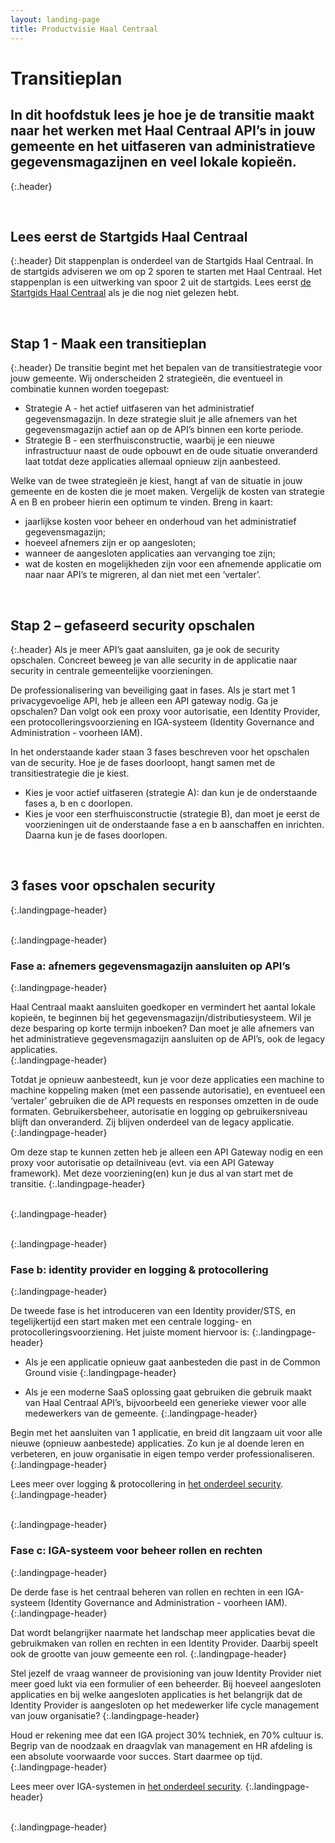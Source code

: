 ```yaml
---
layout: landing-page
title: Productvisie Haal Centraal
---
```


# Transitieplan

## In dit hoofdstuk lees je hoe je de transitie maakt naar het werken met Haal Centraal API’s in jouw gemeente en het uitfaseren van administratieve gegevensmagazijnen en veel lokale kopieën.  
{:.header}

&nbsp;  
## Lees eerst de Startgids Haal Centraal
{:.header}
Dit stappenplan is onderdeel van de Startgids Haal Centraal. In de startgids adviseren we om op 2 sporen te starten met Haal Centraal. Het stappenplan is een uitwerking van spoor 2 uit de startgids. Lees eerst [de Startgids Haal Centraal](https://vng-realisatie.github.io/Haal-Centraal/starten-met-haal-centraal) als je die nog niet gelezen hebt.

&nbsp;   

## Stap 1 -  Maak een transitieplan  
{:.header}
De transitie begint met het bepalen van de transitiestrategie voor jouw gemeente. Wij onderscheiden 2 strategieën, die eventueel in combinatie kunnen worden toegepast:  
* Strategie A - het actief uitfaseren van het administratief gegevensmagazijn. In deze strategie sluit je alle afnemers van het gegevensmagazijn actief aan op de API’s binnen een korte periode. 
* Strategie B - een sterfhuisconstructie, waarbij je een nieuwe infrastructuur naast de oude opbouwt en de oude situatie onveranderd laat totdat deze applicaties allemaal opnieuw zijn aanbesteed.

Welke van de twee strategieën je kiest, hangt af van de situatie in jouw gemeente en de kosten die je moet maken. Vergelijk de kosten van strategie A en B en probeer hierin een optimum te vinden. Breng in kaart:

* jaarlijkse kosten voor beheer en onderhoud van het administratief gegevensmagazijn;
* hoeveel afnemers zijn er op aangesloten;
* wanneer de aangesloten applicaties aan vervanging toe zijn;
* wat de kosten en mogelijkheden zijn voor een afnemende applicatie om naar naar API’s te migreren, al dan niet met een ‘vertaler’.

&nbsp;   

## Stap 2 – gefaseerd security opschalen  
{:.header}
Als je meer API’s gaat aansluiten, ga je ook de security opschalen. Concreet beweeg je van alle security in de applicatie naar security in centrale gemeentelijke voorzieningen. 

De professionalisering van beveiliging gaat in fases. Als je start met 1 privacygevoelige API, heb je alleen een API gateway nodig. Ga je opschalen? Dan volgt ook een proxy voor autorisatie, een Identity Provider, een protocolleringsvoorziening en IGA-systeem (Identity Governance and Administration - voorheen IAM).

In het onderstaande kader staan 3 fases beschreven voor het opschalen van de security. Hoe je de fases doorloopt, hangt samen met de transitiestrategie die je kiest.  
* Kies je voor actief uitfaseren (strategie A): dan kun je de onderstaande fases a, b en c doorlopen.
* Kies je voor een sterfhuisconstructie (strategie B), dan moet je eerst de voorzieningen uit de onderstaande fase a en b aanschaffen en inrichten. Daarna kun je de fases doorlopen.

&nbsp;   

## 3 fases voor opschalen security
{:.landingpage-header}

&nbsp;   
{:.landingpage-header}

### Fase a: afnemers gegevensmagazijn aansluiten op API’s
{:.landingpage-header}

Haal Centraal maakt aansluiten goedkoper en vermindert het aantal lokale kopieën, te beginnen bij het gegevensmagazijn/distributiesysteem. Wil je deze besparing op korte termijn inboeken? Dan moet je alle afnemers van het administratieve gegevensmagazijn aansluiten op de API’s, ook de legacy applicaties.  
{:.landingpage-header}

Totdat je opnieuw aanbesteedt, kun je voor deze applicaties een machine to machine koppeling maken (met een passende autorisatie), en eventueel een ‘vertaler’ gebruiken die de API requests en responses omzetten in de oude formaten. Gebruikersbeheer, autorisatie en logging op gebruikersniveau blijft dan onveranderd. Zij blijven onderdeel van de legacy applicatie.  
{:.landingpage-header}

Om deze stap te kunnen zetten heb je alleen een API Gateway nodig en een proxy voor autorisatie op detailniveau (evt. via een API Gateway framework). Met deze voorziening(en) kun je dus al van start met de transitie.
{:.landingpage-header}

&nbsp;   
{:.landingpage-header}

&nbsp;   
{:.landingpage-header}

### Fase b: identity provider en logging & protocollering
{:.landingpage-header}

De tweede fase is het introduceren van een Identity provider/STS, en tegelijkertijd een start maken met een centrale logging- en protocolleringsvoorziening. 
Het juiste moment hiervoor is:
{:.landingpage-header}

* Als je een applicatie opnieuw gaat aanbesteden die past in de Common Ground visie
{:.landingpage-header}

* Als je een moderne SaaS oplossing gaat gebruiken die gebruik maakt van Haal Centraal API’s, bijvoorbeeld een generieke viewer voor alle medewerkers van de gemeente. 
{:.landingpage-header}

Begin met het aansluiten van 1 applicatie, en breid dit langzaam uit voor alle nieuwe (opnieuw aanbestede) applicaties. Zo kun je al doende leren en verbeteren, en jouw organisatie in eigen tempo verder professionaliseren.
{:.landingpage-header}

Lees meer over logging & protocollering in [het onderdeel security](https://vng-realisatie.github.io/Haal-Centraal/security).
{:.landingpage-header}

&nbsp;   
{:.landingpage-header}

### Fase c: IGA-systeem voor beheer rollen en rechten 
{:.landingpage-header}

De derde fase is het centraal beheren van rollen en rechten in een IGA-systeem (Identity Governance and Administration - voorheen IAM). 
{:.landingpage-header}

Dat wordt belangrijker naarmate het landschap meer applicaties bevat die gebruikmaken van rollen en rechten in een Identity Provider. Daarbij speelt ook de grootte van jouw gemeente een rol.
{:.landingpage-header}

Stel jezelf de vraag wanneer de provisioning van jouw Identity Provider niet meer goed lukt via een formulier of een beheerder. Bij hoeveel aangesloten applicaties en bij welke aangesloten applicaties is het belangrijk dat de Identity Provider is aangesloten op het medewerker life cycle management van jouw organisatie?
{:.landingpage-header}

Houd er rekening mee dat een IGA project 30% techniek, en 70% cultuur is. Begrip van de noodzaak en draagvlak van management en HR afdeling is een absolute voorwaarde voor succes. Start daarmee op tijd.
{:.landingpage-header}

Lees meer over IGA-systemen in [het onderdeel security](https://vng-realisatie.github.io/Haal-Centraal/security).
{:.landingpage-header}

&nbsp;   
{:.landingpage-header}
